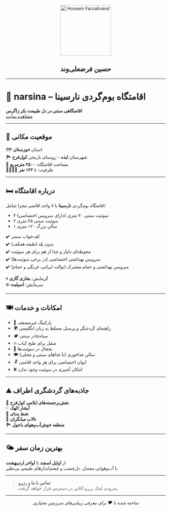 <p align="center">
  <img src="https://github.com/farzalivand/farzalivand/blob/main/profile_circular_shadow.png" width="160" height="160" alt="Hossein Farzalivand" />
</p>

<h2 align="center">حسین فرضعلی‌وند</h2>

---

# 🏡 narsina – اقامتگاه بوم‌گردی نارسینا

**اقامتگاهی سنتی در دل طبیعت بکر زاگرس**  
[مشاهده سایت](https://farzalivand.github.io/narsina)

---

## 📍 موقعیت مکانی

🗺️ استان **خوزستان**  
🏞️ شهرستان **ایذه** - روستای تاریخی **کول‌فرح**  
📏 مساحت اقامتگاه: **۲۵۰۰ مترمربع**  
👨‍👩‍👧‍👦 ظرفیت: تا **۱۲۲ نفر**

---

## 🛏️ درباره اقامتگاه

اقامتگاه بوم‌گردی **نارسینا** با ۷ واحد اقامتی مجزا شامل:

- ۴ سوئیت سنتی ۳۰ متری (دارای سرویس اختصاصی)
- ۲ سوئیت سنتی ۳۵ متری
- ۱ سالن بزرگ ۱۲۰ متری

✔️ کف‌خواب سنتی  
✔️ بدون پله (طبقه همکف)  
✔️ محوطه‌ای دلباز و جدا از هم برای هر سوئیت  
✔️ سرویس بهداشتی اختصاصی (در برخی سوئیت‌ها)  
✔️ سرویس بهداشتی و حمام مشترک (توالت ایرانی، فرنگی و حمام)

🌀 گرمایش: **بخاری گازی**  
❄️ سرمایش: **اسپلیت**

---

## 🍽️ امکانات و خدمات

- 🚗 پارکینگ غیرمسقف  
- 🌍 راهنمای گردشگر و پرسنل مسلط به زبان انگلیسی  
- 🏕️ سیاه‌چادر سنتی  
- 🔥 منقل برای طبخ کباب  
- 🧊 یخچال در سوئیت‌ها  
- 🍽️ سالن غذاخوری (با غذاهای سنتی و محلی)  
- 🪑 ایوان اختصاصی برای هر واحد اقامتی  
- ❌ امکان آشپزی در سوئیت وجود ندارد

---

## ⛰️ جاذبه‌های گردشگری اطراف

📜 **نقش‌برجسته‌های ایلامی کول‌فرح**  
💦 **آبشار الهک**  
🌊 **شط بندان**  
🌿 **تالاب میانگران**  
🏞️ **منطقه خوش‌آب‌و‌هوای باجول**

---

## 🌤️ بهترین زمان سفر

از **اوایل اسفند** تا **اواخر اردیبهشت**  
با آب‌وهوایی معتدل، دل‌چسب و چشم‌اندازهای طبیعی بی‌نظیر

---

> **تماس با ما و رزرو**  
به‌زودی لینک رزرو آنلاین در دسترس قرار خواهد گرفت.

---

<p align="center"><i>ساخته شده با ❤️ برای معرفی زیبایی‌های سرزمین بختیاری</i></p>
